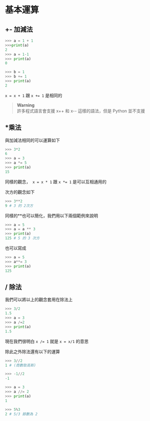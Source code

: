 # 基本運算
## +- 加減法
```python
>>> a = 1 + 1
>>>print(a)
2
>>> a = 1-1
>>> print(a)
0

>>> b = 1
>>> b += 1
>>> print(a)
2
```
``` x = x + 1 ``` 跟 ``` x += 1 ``` 是相同的
> **Warning**  
> 許多程式語言會支援 x++ 和 x-- 這樣的語法，但是 Python 並不支援

## *乘法
與加減法相同的可以運算如下
```python
>>> 3*2
6
>>> a = 3
>>> a *= 5
>>> print(a)
15
```
同樣的觀念，``` x = x * 1``` 跟 ``` x *= 1 ``` 是可以互相通用的

次方的觀念如下
```python
>>> 3**2
9 # 3 的 2次方
```
同樣的**也可以簡化，我們用以下兩個範例來說明
```python
>>> a = 5
>>> a = a ** 3
>>> print(a)
125 # 5 的 3 次方
```
也可以寫成
```python
>>> a = 5
>>> a**= 3
>>> print(a)
125
```

## / 除法
我們可以將以上的觀念套用在除法上
```python
>>> 3/2 
1.5
>>> a = 3
>>> a /=2
>>> print(a)
1.5
```
現在我們很明白 ``` x /= 1 ``` 就是 ``` x = x/1 ``` 的意思

除此之外除法還有以下的運算
```python
>>> 3//2
1 # (商數取高斯)

>>> -1//2 
-1

>>> a = 3
>>> a //= 2
>>> print(a)
1

>>> 5%3
2 # 5/3 餘數為 2
```
